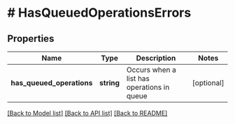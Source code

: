 # # HasQueuedOperationsErrors

## Properties

Name | Type | Description | Notes
------------ | ------------- | ------------- | -------------
**has_queued_operations** | **string** | Occurs when a list has operations in queue | [optional]

[[Back to Model list]](../../README.md#models) [[Back to API list]](../../README.md#endpoints) [[Back to README]](../../README.md)
